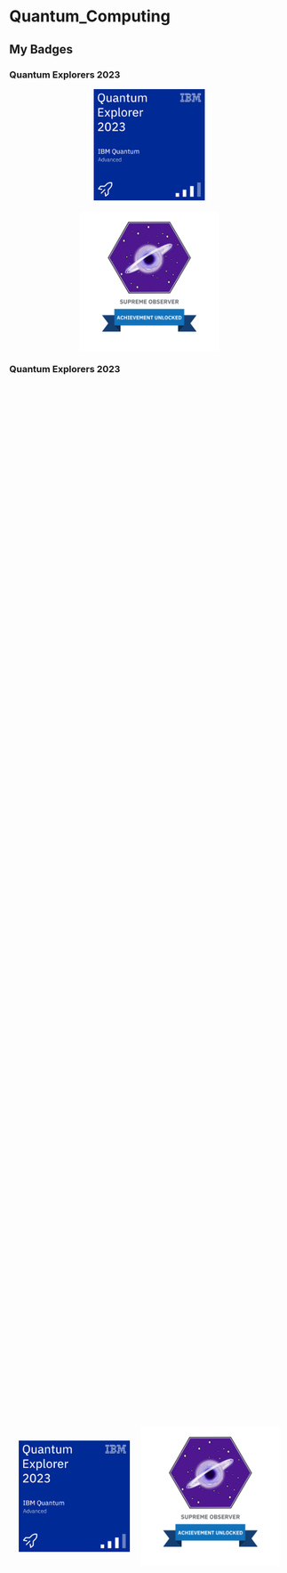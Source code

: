 # Quantum_Computing

## My Badges

### Quantum Explorers 2023
<div style="display: flex; flex-direction: column; align-items: center;">
    <img src="./_badges/quantum-explorer-2023-advanced.png" width="200" style="margin-bottom: 10px;">
    <img src="./_badges/badge_quantum_explorers_2023.png" width="250" style="margin-top: 10px;">
</div>

### Quantum Explorers 2023

<div style="display: flex; justify-content: center; align-items: center; height: 100vh;">
    <img src="./_badges/quantum-explorer-2023-advanced.png" width="200" style="margin-right: 10px;">
    <img src="./_badges/badge_quantum_explorers_2023.png" width="250" style="margin-left: 10px;">
</div>


### Quantum Explorers 2023

<div style="display: flex; justify-content: center; align-items: center; height: 100vh; flex-direction: column;">
    <img src="./_badges/quantum-explorer-2023-advanced.png" width="200" style="margin-bottom: 10px;">
    <img src="./_badges/badge_quantum_explorers_2023.png" width="250" style="margin-top: 10px;">
</div>


### Summer School 2023
<div style="display: flex; flex-direction: column; align-items: center;">
    <img src="./_badges/qiskit-global-summer-school-2023-quantum-excellence.png" width="200">
</div>
